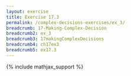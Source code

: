 ```yaml
---
layout: exercise
title: Exercise 17.3
permalink: /complex-decisions-exercises/ex_3/
breadcrumb: 17-Making-Complex-Decision
breadcrumb2: ex_3
breadcrumb3: 17makingComplexDecisions
breadcrumb4: ch17ex3
breadcrumb5: ex17.3
---
```


{% include mathjax_support %}

